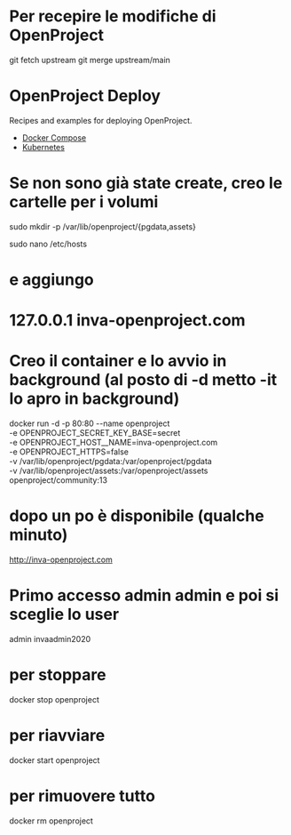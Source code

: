 # Per recepire le modifiche di OpenProject

git fetch upstream
git merge upstream/main

# OpenProject Deploy

Recipes and examples for deploying OpenProject.

* [Docker Compose](./compose/)
* [Kubernetes](./kubernetes/)

# Se non sono già state create, creo le cartelle per i volumi
sudo mkdir -p /var/lib/openproject/{pgdata,assets}

sudo nano /etc/hosts
# e aggiungo
# 127.0.0.1     inva-openproject.com


# Creo il container e lo avvio in background (al posto di -d metto -it lo apro in background)

docker run -d -p 80:80 --name openproject \
  -e OPENPROJECT_SECRET_KEY_BASE=secret \
  -e OPENPROJECT_HOST__NAME=inva-openproject.com \
  -e OPENPROJECT_HTTPS=false \
  -v /var/lib/openproject/pgdata:/var/openproject/pgdata \
  -v /var/lib/openproject/assets:/var/openproject/assets \
  openproject/community:13

# dopo un po è disponibile (qualche minuto)
<http://inva-openproject.com>

# Primo accesso admin admin e poi si sceglie lo user
admin invaadmin2020

# per stoppare
docker stop openproject

# per riavviare 
docker start openproject

# per rimuovere tutto 
docker rm openproject
